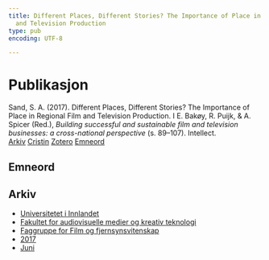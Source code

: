 ```yaml
---
title: Different Places, Different Stories? The Importance of Place in Regional Film
  and Television Production
type: pub
encoding: UTF-8

---
```

<h1>Publikasjon</h1>
<article id="csl-bib-container-RGQF52HQ" class="csl-bib-container">
  <div class="csl-bib-body"> <div class="csl-entry">Sand, S. A. (2017). Different Places, Different Stories? The Importance of Place in Regional Film and Television Production. I E. Bakøy, R. Puijk, &#38; A. Spicer (Red.), <i>Building successful and sustainable film and television businesses: a cross-national perspective</i> (s. 89–107). Intellect.</div> </div>
  <div class="csl-bib-buttons">
    <a href="#taxonomy-article-RGQF52HQ" alt="archive" class="csl-bib-button">Arkiv</a>
    <a href="https://app.cristin.no/results/show.jsf?id=1478977" alt="Cristin" class="csl-bib-button">Cristin</a>
    <a href="http://zotero.org/groups/5881554/items/RGQF52HQ" alt="Zotero" class="csl-bib-button">Zotero</a>
    <a href="#keywords-article-RGQF52HQ" alt="keywords" class="csl-bib-button">Emneord</a>
  </div>
  <div id="csl-bib-meta-container-RGQF52HQ"></div>
</article>
<div id="csl-bib-meta-RGQF52HQ" class="csl-bib-meta">
  <article id="keywords-article-RGQF52HQ" class="keywords-article">
    <h1>Emneord</h1>
    
  </article>
  <article id="taxonomy-article-RGQF52HQ" class="taxonomy-article">
    <h1>Arkiv</h1>
    <ul>
      <li>
        <a href="/nn/archive/?key=3DCRN523">Universitetet i Innlandet</a>
      </li>
      <li>
        <a href="/nn/archive/?key=8XUDF4FD">Fakultet for audiovisuelle medier og kreativ teknologi</a>
      </li>
      <li>
        <a href="/nn/archive/?key=GP9PM6PG">Faggruppe for Film og fjernsynsvitenskap</a>
      </li>
      <li>
        <a href="/nn/archive/?key=FUSJD299">2017</a>
      </li>
      <li>
        <a href="/nn/archive/?key=G34NANYM">Juni</a>
      </li>
    </ul>
  </article>
</div>
